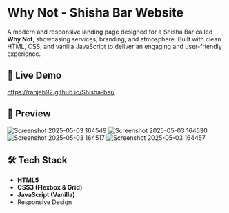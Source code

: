 # Why Not - Shisha Bar Website

A modern and responsive landing page designed for a Shisha Bar called **Why Not**, showcasing services, branding, and atmosphere. Built with clean HTML, CSS, and vanilla JavaScript to deliver an engaging and user-friendly experience.

## 🚀 Live Demo

https://rahjeh92.github.io/Shisha-bar/

## 📸 Preview

![Screenshot 2025-05-03 164549](https://github.com/user-attachments/assets/7b7c86c3-3c7b-468e-8648-07944e8c0030)
![Screenshot 2025-05-03 164530](https://github.com/user-attachments/assets/ebe13eb0-8831-4069-a2b8-3c0653ddc7f1)
![Screenshot 2025-05-03 164517](https://github.com/user-attachments/assets/95028915-c71f-40b6-8d6d-df68a962adf5)
![Screenshot 2025-05-03 164457](https://github.com/user-attachments/assets/a41344a4-b18c-452f-a5d7-212e80991a93)

## 🛠️ Tech Stack

- **HTML5**
- **CSS3 (Flexbox & Grid)**
- **JavaScript (Vanilla)**
- Responsive Design
